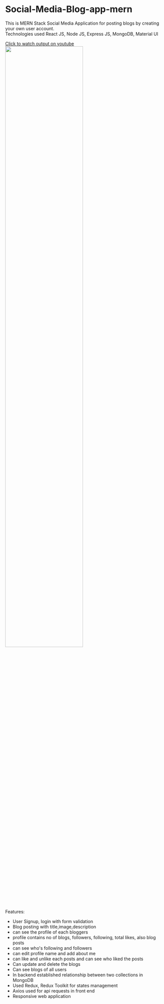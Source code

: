 # Social-Media-Blog-app-mern

This is MERN Stack Social Media Application for posting blogs by creating your own user account.
<br/>
Technologies used React JS, Node JS, Express JS, MongoDB, Material UI
<br/>

<a href="https://www.youtube.com/watch?v=ckNBsmBKYkA">Click to watch output on youtube</a>
<br/>
[<img src="https://i.ibb.co/NxxmBhz/Screenshot-6.png" width="70%">](https://www.youtube.com/watch?v=YDMC5CoAI_g "Click here to watch output")
<br/>


Features:

- User Signup, login with form validation
- Blog posting with title,image,description
- can see the profile of each bloggers
- profile contains no of blogs, followers, following, total likes, also blog posts
- can see who's following and followers
- can edit profile name and add about me
- can like and unlike each posts and can see who liked the posts
- Can update and delete the blogs
- Can see blogs of all users
- In backend established relationship between two collections in MongoDB
- Used Redux, Redux Toolkit for states management
- Axios used for api requests in front end
- Responsive web application
